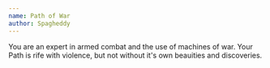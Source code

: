```yaml
---
name: Path of War
author: Spagheddy
---
```

You are an expert in armed combat and the use of machines of war. Your Path is rife with violence, but not without
it's own beauities and discoveries.
